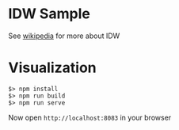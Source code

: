 # IDW Sample

See [wikipedia](http://en.wikipedia.org/wiki/Inverse_distance_weighting) for more about IDW

# Visualization

```
$> npm install
$> npm run build
$> npm run serve
```

Now open `http://localhost:8083` in your browser

